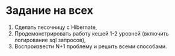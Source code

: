 # Задание на всех
1. Сделать песочницу с Hibernate,
2. Продемонстрировать работу кешей 1-2 уровней (включить логирование sql запросов),
3. Воспроизвести N+1 проблему и решить всеми способами.